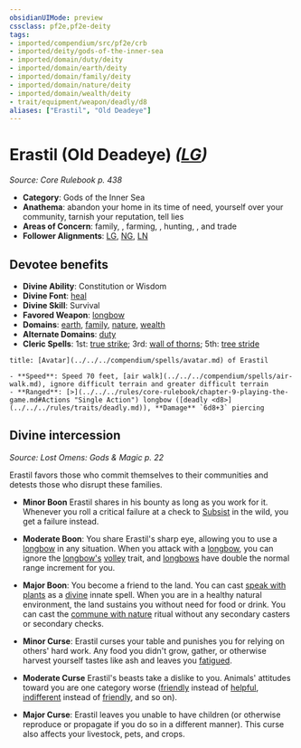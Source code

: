 ```yaml
---
obsidianUIMode: preview
cssclass: pf2e,pf2e-deity
tags:
- imported/compendium/src/pf2e/crb
- imported/deity/gods-of-the-inner-sea
- imported/domain/duty/deity
- imported/domain/earth/deity
- imported/domain/family/deity
- imported/domain/nature/deity
- imported/domain/wealth/deity
- trait/equipment/weapon/deadly/d8
aliases: ["Erastil", "Old Deadeye"]
---
```

# Erastil (Old Deadeye) *([LG](lawful-goo-b1.md))*  
*Source: Core Rulebook p. 438*  

- **Category**: Gods of the Inner Sea
- **Anathema**: abandon your home in its time of need, yourself over your community, tarnish your reputation, tell lies
- **Areas of Concern**: family, , farming, , hunting, , and trade
- **Follower Alignments**: [LG](lawful-goo-b1.md), [NG](neutral-good-b1.md), [LN](lawful-neutral-b1.md)

## Devotee benefits

- **Divine Ability**: Constitution or Wisdom
- **Divine Font**: [heal](../../spells/heal.md)
- **Divine Skill**: Survival
- **Favored Weapon**: [longbow](../../equipment/items/longbow.md)
- **Domains**: [earth](../domains.md#Earth), [family](../domains.md#Family), [nature](../domains.md#Nature), [wealth](../domains.md#Wealth)
- **Alternate Domains**: [duty](../domains.md#Duty)
- **Cleric Spells**: 1st: [true strike](../../spells/true-strike.md); 3rd: [wall of thorns](../../spells/wall-of-thorns.md); 5th: [tree stride](../../spells/tree-stride.md)

```ad-embed-avatar
title: [Avatar](../../../compendium/spells/avatar.md) of Erastil

- **Speed**: Speed 70 feet, [air walk](../../../compendium/spells/air-walk.md), ignore difficult terrain and greater difficult terrain
- **Ranged**: [>](../../../rules/core-rulebook/chapter-9-playing-the-game.md#Actions "Single Action") longbow ([deadly <d8>](../../../rules/traits/deadly.md)), **Damage** `6d8+3` piercing
```

## Divine intercession
*Source: Lost Omens: Gods & Magic p. 22*

Erastil favors those who commit themselves to their communities and detests those who disrupt these families.

- **Minor Boon** Erastil shares in his bounty as long as you work for it. Whenever you roll a critical failure at a check to [Subsist](subsist.md) in the wild, you get a failure instead.
- **Moderate Boon**: You share Erastil's sharp eye, allowing you to use a [longbow](../../equipment/items/longbow.md) in any situation. When you attack with a [longbow](../../equipment/items/longbow.md), you can ignore the [longbow's](../../equipment/items/longbow.md) [volley](volley.md) trait, and [longbows](../../equipment/items/longbow.md) have double the normal range increment for you.
- **Major Boon**: You become a friend to the land. You can cast [speak with plants](../../spells/speak-with-plants.md) as a [divine](divine.md) innate spell. When you are in a healthy natural environment, the land sustains you without need for food or drink. You can cast the [commune with nature](../../spells/rituals/commune-with-nature.md) ritual without any secondary casters or secondary checks.

- **Minor Curse**: Erastil curses your table and punishes you for relying on others' hard work. Any food you didn't grow, gather, or otherwise harvest yourself tastes like ash and leaves you [fatigued](conditions.md#Fatigued).
- **Moderate Curse** Erastil's beasts take a dislike to you. Animals' attitudes toward you are one category worse ([friendly](conditions.md#Friendly) instead of [helpful](conditions.md#Helpful), [indifferent](conditions.md#Indifferent) instead of [friendly](conditions.md#Friendly), and so on).
- **Major Curse**: Erastil leaves you unable to have children (or otherwise reproduce or propagate if you do so in a different manner). This curse also affects your livestock, pets, and crops.
